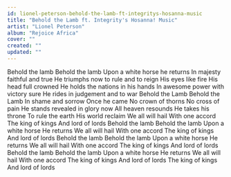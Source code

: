 ```yaml
---
id: lionel-peterson-behold-the-lamb-ft-integritys-hosanna-music
title: "Behold the Lamb ft. Integrity's Hosanna! Music"
artist: "Lionel Peterson"
album: "Rejoice Africa"
cover: ""
created: ""
updated: ""
---
```


Behold the lamb
Behold the lamb
Upon a white horse he returns
In majesty faithful and true
He triumphs now to rule and to reign
His eyes like fire
His head full crowned
He holds the nations in his hands
In awesome power with victory sure
He rides in judgement and to war
Behold the Lamb
Behold the Lamb
In shame and sorrow
Once he came
No crown of thorns
No cross of pain
He stands revealed in glory now
All heaven resounds
He takes his throne
To rule the earth
His world reclaim
We all will hail
With one accord
The king of kings
And lord of lords
Behold the lamb
Behold the lamb
Upon a white horse
He returns
We all will hail
With one accord
The king of kings
And lord of lords
Behold the lamb
Behold the lamb
Upon a white horse
He returns
We all will hail
With one accord
The king of kings
And lord of lords
Behold the lamb
Behold the lamb
Upon a white horse
He returns
We all will hail
With one accord
The king of kings
And lord of lords
The king of kings
And lord of lords